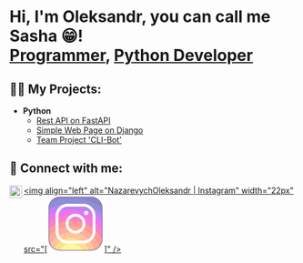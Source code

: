 <h1>Hi, I'm Oleksandr, you can call me Sasha 😁! <br/><a href="https://github.com/RotterPotter">Programmer</a>, <a href="https://www.linkedin.com/in/oleksandrON/">Python Developer</a>

<h2>👨‍💻 My Projects:</h2>

- <b>Python</b>
  - [Rest API on FastAPI](https://github.com/RotterPotter/contact_API)
  - [Simple Web Page on Django](https://github.com/RotterPotter/django_project)
  - [Team Project 'CLI-Bot'](https://github.com/VIDIK19/personal-assistant)

<h2> 🤳 Connect with me:</h2>

[<img align="left" alt="NazarevychOleksandr | LinkedIn" width="22px" src="https://cdn.jsdelivr.net/npm/simple-icons@v3/icons/linkedin.svg" />][linkedin]
[<img align="left" alt="NazarevychOleksandr | Instagram" width="22px" src="[<svg xmlns="http://www.w3.org/2000/svg" x="0px" y="0px" width="100" height="100" viewBox="0 0 80 80">
<path fill="#8585cc" d="M61.7,2.5H18.3C9.6,2.5,2.5,9.6,2.5,18.3v43.4c0,8.7,7.1,15.8,15.8,15.8h43.4 c8.7,0,15.8-7.1,15.8-15.8V18.3C77.5,9.6,70.4,2.5,61.7,2.5L61.7,2.5z"></path><path fill="#8d8dd8" d="M2.5,18.3v43.4c0,8.7,7.1,15.8,15.8,15.8h43.4c8.7,0,15.8-7.1,15.8-15.8V18.3c0-0.6,0-1.3-0.1-1.9 C64.8,8.6,49.9,4,34,4C24,4,14.4,5.8,5.5,9.1C3.6,11.7,2.5,14.9,2.5,18.3z"></path><path fill="#bd82f4" d="M2.5,61.7c0,8.7,7.1,15.8,15.8,15.8h43.4c8.7,0,15.8-7.1,15.8-15.8V26.1C65.3,17.3,50.3,12,34,12 c-11.3,0-21.9,2.5-31.5,7V61.7z"></path><path fill="#ed73f4" d="M2.5,61.7c0,8.7,7.1,15.8,15.8,15.8h43.4c8.7,0,15.8-7.1,15.8-15.8V36.4C65.9,26.2,50.7,20,34,20 c-11.4,0-22.1,2.9-31.5,8V61.7z"></path><path fill="#f97dcd" d="M2.5,61.7c0,8.7,7.1,15.8,15.8,15.8h43.4c8.7,0,15.8-7.1,15.8-15.8V47.7C66.9,35.6,51.3,28,34,28 c-11.6,0-22.4,3.4-31.5,9.3V61.7z"></path><path fill="#fc9c95" d="M2.5,61.7c0,8.7,7.1,15.8,15.8,15.8h43.4c8.7,0,15.8-7.1,15.8-15.8v-0.4C68.9,46.2,52.7,36,34,36 c-11.9,0-22.9,4.2-31.5,11.2V61.7z"></path><path fill="#ffac99" d="M2.5,58.2v3.5c0,8.7,7.1,15.8,15.8,15.8h43.4c4.8,0,9-2.1,11.9-5.4C67.9,55.7,52.3,44,34,44 C21.5,44,10.2,49.5,2.5,58.2z"></path><path fill="#ffc49c" d="M18.3,77.5h43.4c1.7,0,3.4-0.3,5-0.8C62.6,62.4,49.5,52,34,52c-12.7,0-23.7,7-29.6,17.3 C7.1,74.2,12.3,77.5,18.3,77.5z"></path><path fill="#ffde8d" d="M18.3,77.5h40.3C55,67.3,45.4,60,34,60c-10.5,0-19.6,6.3-23.7,15.3C12.6,76.7,15.4,77.5,18.3,77.5z"></path><path fill="#fff69f" d="M18.3,77.5h31.6c-3-5.7-9-9.5-15.9-9.5c-6.9,0-12.8,3.8-15.9,9.5C18.2,77.5,18.2,77.5,18.3,77.5z"></path><path fill="#8b75a1" d="M62,3c8.3,0,15,6.7,15,15v44c0,8.3-6.7,15-15,15H18C9.7,77,3,70.3,3,62V18C3,9.7,9.7,3,18,3H62 M62,2 H18C9.2,2,2,9.2,2,18v44c0,8.8,7.2,16,16,16h44c8.8,0,16-7.2,16-16V18C78,9.2,70.8,2,62,2L62,2z"></path><path fill="#fff" d="M55 22A3 3 0 1 0 55 28 3 3 0 1 0 55 22zM40 54c-7.7 0-14-6.3-14-14s6.3-14 14-14 14 6.3 14 14S47.7 54 40 54zM40 30c-5.5 0-10 4.5-10 10 0 5.5 4.5 10 10 10 5.5 0 10-4.5 10-10C50 34.5 45.5 30 40 30z"></path><path fill="#fff" d="M51,68H29c-9.4,0-17-7.6-17-17V29c0-9.4,7.6-17,17-17h22c9.4,0,17,7.6,17,17v22 C68,60.4,60.4,68,51,68z M29,16c-7.2,0-13,5.8-13,13v22c0,7.2,5.8,13,13,13h22c7.2,0,13-5.8,13-13V29c0-7.2-5.8-13-13-13H29z"></path>
</svg>]" />][instagram]


[instagram]: https://www.instagram.com/s_nazarevich/
[linkedin]: https://www.linkedin.com/in/oleksandrON/
